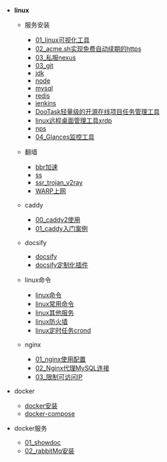 
- **linux**
  - 服务安装
    - [01_linux可视化工具](linux/服务/01linux可视化工具.md)
    - [02_acme.sh实现免费自动续期的https](linux/服务/02acme.sh实现免费自动续期的https.md)
    - [03_私服nexus](linux/服务/03nexus.md)
    - [03_git](linux/服务/05git.md)
    - [jdk](linux/服务/jdk.md)
    - [node](linux/服务/node.md)
    - [mysql](linux/服务/mysql.md)
    - [redis](linux/服务/redis.md)
    - [jenkins](linux/服务/Jenkins.md) 
    - [DooTask轻量级的开源在线项目任务管理工具](linux/服务/在线项目任务管理工具.md)
    - [linux远程桌面管理工具xrdp](linux/服务/xrdp.md)
    - [nps](linux/服务/nps.md)
    - [04_Glances监控工具](linux/服务/04_Glances监控工具.md)
    
  - 翻墙
    - [bbr加速](linux/服务/翻墙/bbr.md)
    - [ss](linux/服务/翻墙/ss.md)
    - [ssr_trojan_v2ray](linux/服务/翻墙/ssr_trojan_v2ray.md)
    - [WARP上网](linux/服务/翻墙/WARP.md)

  - caddy
    - [00_caddy2使用](linux/服务/caddy/00caddy2使用.md)
    - [01_caddy入门案例](linux/服务/caddy/01caddy入门案例.md)

  - docsify
    - [docsify](linux/服务/docsify.md)
    - [docsify定制化插件](linux/服务/定制化插件.md)

  - linux命令
    - [linux命令](linux/常用的命令.md)
    - [linux常用命令](linux/linux.md)
    - [linux其他服务](linux/常用的功能.md)
    - [linux防火墙](linux/linux_firewall.md)    
    - [linux定时任务crond](linux/linux定时任务crond.md)    

  - nginx 
    - [01_nginx使用配置](linux/nginx/nginx配置.md)
    - [02_Nginx代理MySQL连接](linux/nginx/02.Nginx代理MySQL连接.md)
    - [03_限制可访问IP](linux/nginx/03_限制可访问IP.md)

- docker
  - [docker安装](linux/docker/docker安装.md)
  - [docker-compose](linux/docker/docker-compose.md)

- docker服务
  - [01_showdoc](linux/docker服务/01_showdoc.md)
  - [02_rabbitMq安装](linux/docker服务/02_rabbitMq安装.md)

